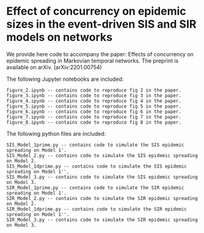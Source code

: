 # Effect of concurrency on epidemic sizes in the event-driven SIS and SIR models on networks

We provide here code to accompany the paper: Effects of concurrency on epidemic spreading in Markovian temporal networks. The preprint is available on arXiv. (arXiv:2201.00754)

The following Jupyter notebooks are included:
```
figure_2.ipynb -- contains code to reproduce fig 2 in the paper.
figure_3.ipynb -- contains code to reproduce fig 3 in the paper.
figure_4.ipynb -- contains code to reproduce fig 4 in the paper.
figure_5.ipynb -- contains code to reproduce fig 5 in the paper.
figure_6.ipynb -- contains code to reproduce fig 6 in the paper.
figure_7.ipynb -- contains code to reproduce fig 7 in the paper.
figure_8.ipynb -- contains code to reproduce fig 8 in the paper.
```
The following python files are included:
```
SIS_Model_1prime.py -- contains code to simulate the SIS epidemic spreading on Model 1'.
SIS_Model_2.py -- contains code to simulate the SIS epidemic spreading on Model 2.
SIS_Model_1dprime.py -- contains code to simulate the SIS epidemic spreading on Model 1''.
SIS_Model_3.py -- contains code to simulate the SIS epidemic spreading on Model 3.
SIR_Model_1prime.py -- contains code to simulate the SIR epidemic spreading on Model 1'.
SIR_Model_2.py -- contains code to simulate the SIR epidemic spreading on Model 2.
SIR_Model_1dprime.py -- contains code to simulate the SIR epidemic spreading on Model 1''.
SIR_Model_3.py -- contains code to simulate the SIR epidemic spreading on Model 3.
```
